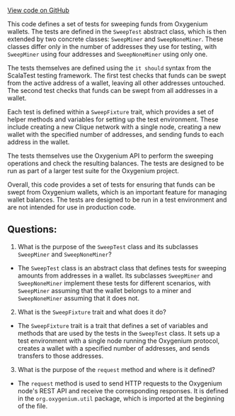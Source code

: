 [View code on GitHub](https://github.com/oxygenium/oxygenium/app/src/it/scala/org/oxygenium/app/SweepTest.scala)

This code defines a set of tests for sweeping funds from Oxygenium wallets. The tests are defined in the `SweepTest` abstract class, which is then extended by two concrete classes: `SweepMiner` and `SweepNoneMiner`. These classes differ only in the number of addresses they use for testing, with `SweepMiner` using four addresses and `SweepNoneMiner` using only one.

The tests themselves are defined using the `it should` syntax from the ScalaTest testing framework. The first test checks that funds can be swept from the active address of a wallet, leaving all other addresses untouched. The second test checks that funds can be swept from all addresses in a wallet.

Each test is defined within a `SweepFixture` trait, which provides a set of helper methods and variables for setting up the test environment. These include creating a new Clique network with a single node, creating a new wallet with the specified number of addresses, and sending funds to each address in the wallet.

The tests themselves use the Oxygenium API to perform the sweeping operations and check the resulting balances. The tests are designed to be run as part of a larger test suite for the Oxygenium project.

Overall, this code provides a set of tests for ensuring that funds can be swept from Oxygenium wallets, which is an important feature for managing wallet balances. The tests are designed to be run in a test environment and are not intended for use in production code.
## Questions: 
 1. What is the purpose of the `SweepTest` class and its subclasses `SweepMiner` and `SweepNoneMiner`?
- The `SweepTest` class is an abstract class that defines tests for sweeping amounts from addresses in a wallet. Its subclasses `SweepMiner` and `SweepNoneMiner` implement these tests for different scenarios, with `SweepMiner` assuming that the wallet belongs to a miner and `SweepNoneMiner` assuming that it does not.

2. What is the `SweepFixture` trait and what does it do?
- The `SweepFixture` trait is a trait that defines a set of variables and methods that are used by the tests in the `SweepTest` class. It sets up a test environment with a single node running the Oxygenium protocol, creates a wallet with a specified number of addresses, and sends transfers to those addresses.

3. What is the purpose of the `request` method and where is it defined?
- The `request` method is used to send HTTP requests to the Oxygenium node's REST API and receive the corresponding responses. It is defined in the `org.oxygenium.util` package, which is imported at the beginning of the file.